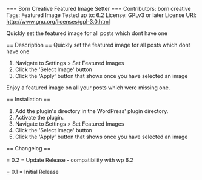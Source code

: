 === Born Creative Featured Image Setter ===
Contributors: born creative
Tags: Featured Image
Tested up to: 6.2
License: GPLv3 or later
License URI: http://www.gnu.org/licenses/gpl-3.0.html

Quickly set the featured image for all posts which dont have one

== Description ==
Quickly set the featured image for all posts which dont have one

1. Navigate to Settings > Set Featured Images
1. Click the 'Select Image' button
1. Click the 'Apply' button that shows once you have selected an image

Enjoy a featured image on all your posts which were missing one.

== Installation ==

1. Add the plugin's directory in the WordPress' plugin directory.
1. Activate the plugin.
1. Navigate to Settings > Set Featured Images
1. Click the 'Select Image' button
1. Click the 'Apply' button that shows once you have selected an image

== Changelog ==

= 0.2 =
Update Release - compatibility with wp 6.2

= 0.1 =
Initial Release